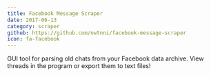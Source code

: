 ```yaml
---
title: Facebook Message Scraper
date: 2017-06-13
category: scraper
github: https://github.com/nwtnni/facebook-message-scraper
icon: fa-facebook
---
```


GUI tool for parsing old chats from your Facebook data archive. View threads in the program or export them to text files!